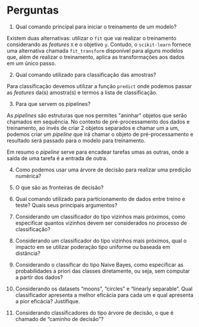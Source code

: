 # Perguntas

1. Qual comando principal para iniciar o treinamento de um modelo?

Existem duas alternativas: utilizar o `fit` que vai realizar o treinamento considerando as *features* `X` e o objetivo `y`.
Contudo, o `scikit-learn` fornece uma alternativa chamada `fit_transform` disponível para alguns modelos que, além de realizar o treinamento, aplica
as transformações aos dados em um único passo.

2. Qual comando utilizado para classificação das amostras?

Para classificação devemos utilizar a função `predict` onde podemos passar as *features* da(s) amostra(s) e termos a lista de classificação.

3. Para que servem os pipelines?

As *pipelines* são estruturas que nos permites "aninhar" objetos que serão chamados em sequência. No contexto de pré-processamento dos dados e treinamento, ao invés de criar 2 objetos separados e chamar um a um, podemos criar um *pipeline* que irá chamar o objeto de pré-processamento e resultado será passado para o modelo para treinamento.

Em resumo o *pipeline* serve para encadear tarefas umas as outras, onde a saída de uma tarefa é a entrada de outra.

4. Como podemos usar uma árvore de decisão para realizar uma predição numérica?

5. O que são as fronteiras de decisão?

6. Qual comando utilizado para particionamento de dados entre treino e teste? Quais seus principais argumentos?

7. Considerando um classificador do tipo vizinhos mais próximos, como especificar quantos vizinhos devem ser considerados no processo de classificação?

8. Considerando um classificador do tipo vizinhos mais próximos, qual o impacto em se utilizar poderação tipo uniforme ou baseada em distância?

9. Considerando o classificar do tipo Naive Bayes, como especificar as probabilidades a priori das classes diretamente, ou seja, sem computar a partir dos dados?

10. Considerando os datasets “moons”, “circles” e “linearly separable”. Qual classificador apresenta a melhor eficácia para cada um e qual apresenta a pior eficácia? Justifique.

11. Considerando classificadores do tipo árvore de decisão, o que é chamado de “caminho de decisão”?

